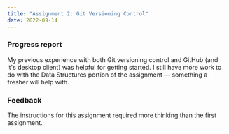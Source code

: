 ```yaml
---
title: "Assignment 2: Git Versioning Control"
date: 2022-09-14
---
```

### Progress report
My previous experience with both Git versioning control and GitHub (and it's desktop client) was helpful for getting started. I still have more work to do with the Data Structures portion of the assignment — something a fresher will help with.

### Feedback
The instructions for this assignment required more thinking than the first assignment. 